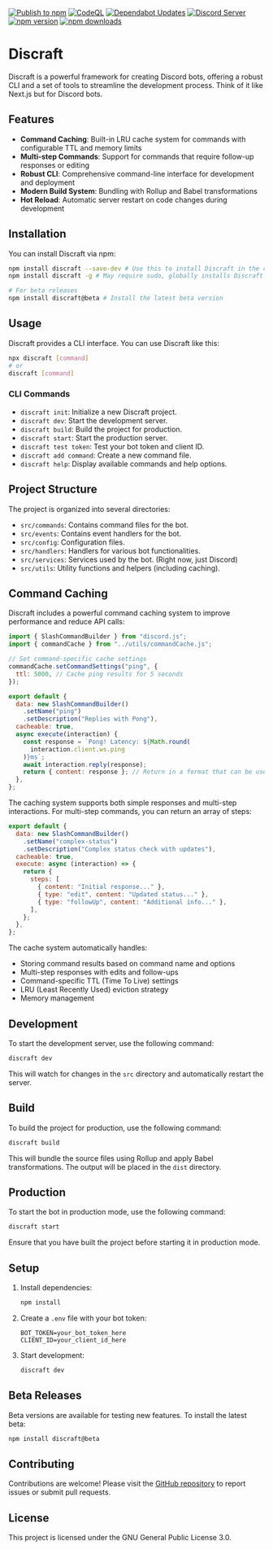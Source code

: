 [![Publish to npm](https://github.com/The-Best-Codes/discraft-js/actions/workflows/npm-publish.yml/badge.svg)](https://github.com/The-Best-Codes/discraft-js/actions/workflows/npm-publish.yml)
[![CodeQL](https://github.com/The-Best-Codes/discraft-js/actions/workflows/github-code-scanning/codeql/badge.svg)](https://github.com/The-Best-Codes/discraft-js/actions/workflows/github-code-scanning/codeql)
[![Dependabot Updates](https://github.com/The-Best-Codes/discraft-js/actions/workflows/dependabot/dependabot-updates/badge.svg)](https://github.com/The-Best-Codes/discraft-js/actions/workflows/dependabot/dependabot-updates)
[![Discord Server](https://img.shields.io/discord/1170475897174896650)](https://discord.gg/dKeuR9yfBs)
[![npm version](https://img.shields.io/npm/v/discraft.svg)](https://www.npmjs.com/package/discraft)
[![npm downloads](https://img.shields.io/npm/dm/discraft.svg)](https://www.npmjs.com/package/discraft)

# Discraft

Discraft is a powerful framework for creating Discord bots, offering a robust CLI and a set of tools to streamline the development process.
Think of it like Next.js but for Discord bots.

## Features

- **Command Caching**: Built-in LRU cache system for commands with configurable TTL and memory limits
- **Multi-step Commands**: Support for commands that require follow-up responses or editing
- **Robust CLI**: Comprehensive command-line interface for development and deployment
- **Modern Build System**: Bundling with Rollup and Babel transformations
- **Hot Reload**: Automatic server restart on code changes during development

## Installation

You can install Discraft via npm:

```bash
npm install discraft --save-dev # Use this to install Discraft in the current project
npm install discraft -g # May require sudo, globally installs Discraft so you can use it from anywhere

# For beta releases
npm install discraft@beta # Install the latest beta version
```

## Usage

Discraft provides a CLI interface. You can use Discraft like this:

```bash
npx discraft [command]
# or
discraft [command]
```

### CLI Commands

- `discraft init`: Initialize a new Discraft project.
- `discraft dev`: Start the development server.
- `discraft build`: Build the project for production.
- `discraft start`: Start the production server.
- `discraft test token`: Test your bot token and client ID.
- `discraft add command`: Create a new command file.
- `discraft help`: Display available commands and help options.

## Project Structure

The project is organized into several directories:

- `src/commands`: Contains command files for the bot.
- `src/events`: Contains event handlers for the bot.
- `src/config`: Configuration files.
- `src/handlers`: Handlers for various bot functionalities.
- `src/services`: Services used by the bot. (Right now, just Discord)
- `src/utils`: Utility functions and helpers (including caching).

## Command Caching

Discraft includes a powerful command caching system to improve performance and reduce API calls:

```javascript
import { SlashCommandBuilder } from "discord.js";
import { commandCache } from "../utils/commandCache.js";

// Set command-specific cache settings
commandCache.setCommandSettings("ping", {
  ttl: 5000, // Cache ping results for 5 seconds
});

export default {
  data: new SlashCommandBuilder()
    .setName("ping")
    .setDescription("Replies with Pong"),
  cacheable: true,
  async execute(interaction) {
    const response = `Pong! Latency: ${Math.round(
      interaction.client.ws.ping
    )}ms`;
    await interaction.reply(response);
    return { content: response }; // Return in a format that can be used by interaction.reply()
  },
};
```

The caching system supports both simple responses and multi-step interactions. For multi-step commands, you can return an array of steps:

```javascript
export default {
  data: new SlashCommandBuilder()
    .setName("complex-status")
    .setDescription("Complex status check with updates"),
  cacheable: true,
  execute: async (interaction) => {
    return {
      steps: [
        { content: "Initial response..." },
        { type: "edit", content: "Updated status..." },
        { type: "followUp", content: "Additional info..." },
      ],
    };
  },
};
```

The cache system automatically handles:

- Storing command results based on command name and options
- Multi-step responses with edits and follow-ups
- Command-specific TTL (Time To Live) settings
- LRU (Least Recently Used) eviction strategy
- Memory management

## Development

To start the development server, use the following command:

```bash
discraft dev
```

This will watch for changes in the `src` directory and automatically restart the server.

## Build

To build the project for production, use the following command:

```bash
discraft build
```

This will bundle the source files using Rollup and apply Babel transformations. The output will be placed in the `dist` directory.

## Production

To start the bot in production mode, use the following command:

```bash
discraft start
```

Ensure that you have built the project before starting it in production mode.

## Setup

1. Install dependencies:

   ```bash
   npm install
   ```

2. Create a `.env` file with your bot token:

   ```
   BOT_TOKEN=your_bot_token_here
   CLIENT_ID=your_client_id_here
   ```

3. Start development:
   ```bash
   discraft dev
   ```

## Beta Releases

Beta versions are available for testing new features. To install the latest beta:

```bash
npm install discraft@beta
```

## Contributing

Contributions are welcome! Please visit the [GitHub repository](https://github.com/The-Best-Codes/discraft-js) to report issues or submit pull requests.

## License

This project is licensed under the GNU General Public License 3.0.
